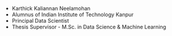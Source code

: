 - Karthick Kaliannan Neelamohan
- Alumnus of Indian Institute of Technology Kanpur
- Principal Data Scientist
- Thesis Supervisor - M.Sc. in Data Science & Machine Learning

<!---
knkarthick/knkarthick is a ✨ special ✨ repository because its `README.md` (this file) appears on your GitHub profile.
You can click the Preview link to take a look at your changes.
--->

